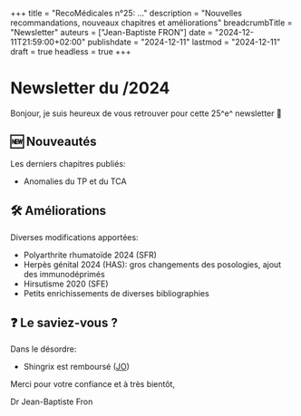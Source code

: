 +++
title = "RecoMédicales n°25:  ..."
description = "Nouvelles recommandations, nouveaux chapitres et améliorations"
breadcrumbTitle = "Newsletter"
auteurs = ["Jean-Baptiste FRON"]
date = "2024-12-11T21:59:00+02:00"
publishdate = "2024-12-11"
lastmod = "2024-12-11"
draft = true
headless = true
+++

# Newsletter du /2024

Bonjour, je suis heureux de vous retrouver pour cette 25^e^ newsletter 📰

## 🆕 Nouveautés

Les derniers chapitres publiés:

- Anomalies du TP et du TCA

## 🛠️ Améliorations

Diverses modifications apportées:

- Polyarthrite rhumatoïde 2024 (SFR)
- Herpès génital 2024 (HAS): gros changements des posologies, ajout des immunodéprimés
- Hirsutisme 2020 (SFE)
- Petits enrichissements de diverses bibliographies

## ❓ Le saviez-vous ?

Dans le désordre:

- Shingrix est remboursé ([JO](https://www.legifrance.gouv.fr/jorf/id/JORFTEXT000050762661?init=true&page=1&query=Shingrix&searchField=ALL&tab_selection=all))

Merci pour votre confiance et à très bientôt,

Dr Jean-Baptiste Fron
